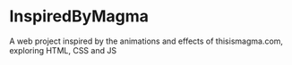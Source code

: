 # InspiredByMagma
A web project inspired by the animations and effects of thisismagma.com, exploring HTML, CSS and JS
